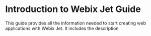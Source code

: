 Introduction to Webix Jet Guide
=======

This guide provides all the information needed to start creating web applications with Webix Jet.
It includes the description 